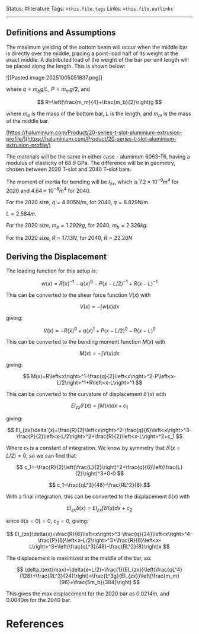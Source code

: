 Status: #literature 
Tags: `=this.file.tags`
Links: `=this.file.outlinks`

---
## Definitions and Assumptions

The maximum yielding of the bottom beam will occur when the middle bar is directly over the middle, placing a point-load half of its weight at the exact middle. A distributed load of the weight of the bar per unit length will be placed along the length. This is shown below:

![[Pasted image 20251005051837.png]]

where $q=m_bg/L$, $P=m_mg/2$, and

$$ R=\left(\frac{m_m}{4}+\frac{m_b}{2}\right)g $$

where $m_b$ is the mass of the bottom bar, $L$ is the length, and $m_m$ is the mass of the middle bar.

[https://haluminium.com/Product/20-series-t-slot-aluminium-extrusion-profile/](https://haluminium.com/Product/20-series-t-slot-aluminium-extrusion-profile/)

The materials will be the same in either case - aluminum 6063-T6, having a modulus of elasticity of 68.9 GPa. The difference will be in geometry, chosen between 2020 T-slot and 2040 T-slot bars.

The moment of inertia for bending will be $I_{zx}$, which is $7.2\times10^{-9}m^4$ for 2020 and $4.64\times10^{-8}m^4$ for 2040.

For the 2020 size, $q=4.905$N/m, for 2040, $q=8.829$N/m.

$L=2.584m$.

For the 2020 size, $m_b=1.292kg$, for 2040, $m_b=2.326kg$.

For the 2020 size, $R=17.13N$, for 2040, $R=22.20N$

## Deriving the Displacement

The loading function for this setup is:

$$ w(x)=R\left<x\right>^{-1}-q\left<x\right>^0-P\left<x-L/2\right>^{-1}+R\left<x-L\right>^{-1} $$

This can be converted to the shear force function $V(x)$ with

$$ V(x)=-\int{}{}{w(x)dx} $$

giving:

$$ V(x)=-R\left<x\right>^0+q\left<x\right>^1+P\left<x-L/2\right>^0-R\left<x-L\right>^0 $$

This can be converted to the bending moment function $M(x)$ with

$$ M(x)=-\int{}{}{V(x)dx} $$

giving:

$$ M(x)=R\left<x\right>^1-\frac{q}{2}\left<x\right>^2-P\left<x-L/2\right>^1+R\left<x-L\right>^1 $$

This can be converted to the curvature of displacement $\delta'(x)$ with

$$ EI_{zx}\delta'(x)=\int{}{}{M(x)dx}+c_1 $$

giving:

$$ EI_{zx}\delta'(x)=\frac{R}{2}\left<x\right>^2-\frac{q}{6}\left<x\right>^3-\frac{P}{2}\left<x-L/2\right>^2+\frac{R}{2}\left<x-L\right>^2+c_1 $$

Where $c_1$ is a constant of integration. We know by symmetry that $\delta'(x=L/2)=0$, so we can find that:

$$ c_1=-\frac{R}{2}\left(\frac{L}{2}\right)^2+\frac{q}{6}\left(\frac{L}{2}\right)^3+0-0 $$

$$ c_1=\frac{qL^3}{48}-\frac{RL^2}{8} $$

With a final integration, this can be converted to the displacement $\delta(x)$ with

$$ EI_{zx}\delta(x)=EI_{zx}\int{}{}{\delta'(x)dx}+c_2 $$

since $\delta(x=0)=0$, $c_2=0$, giving:

$$ EI_{zx}\delta(x)=\frac{R}{6}\left<x\right>^3-\frac{q}{24}\left<x\right>^4-\frac{P}{6}\left<x-L/2\right>^3+\frac{R}{6}\left<x-L\right>^3+\left(\frac{qL^3}{48}-\frac{RL^2}{8}\right)x $$

The displacement is maximized at the middle of the bar, so:

$$ \delta_\text{max}=\delta(x=L/2)=\frac{1}{EI_{zx}}\left(\frac{qL^4}{128}+\frac{RL^3}{24}\right)=\frac{L^3g}{EI_{zx}}\left(\frac{m_m}{96}+\frac{5m_b}{384}\right) $$

This gives the max displacement for the 2020 bar as $0.0214m$, and $0.0040m$ for the 2040 bar.
# References
